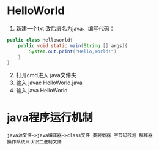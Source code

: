 # HelloWorld

1. 新建一个txt  改后缀名为java。编写代码：

```java
public class Helloworld{
    public void static main(String [] args){
        System.out.print("Hello,World!")
    }
}
```

2. 打开cmd进入 java文件夹  
3. 输入 javac HelloWorld.java
4. 输入 java HelloWorld 

# java程序运行机制

```bash'
java源文件->java编译器->class文件 类装载器 字节码校验 解释器
操作系统只认识二进制文件
```

